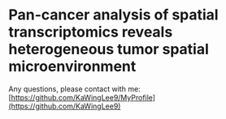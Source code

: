 # Pan-cancer analysis of spatial transcriptomics reveals heterogeneous tumor spatial microenvironment
Any questions, please contact with me:  
[https://github.com/KaWingLee9/MyProfile](https://github.com/KaWingLee9)
